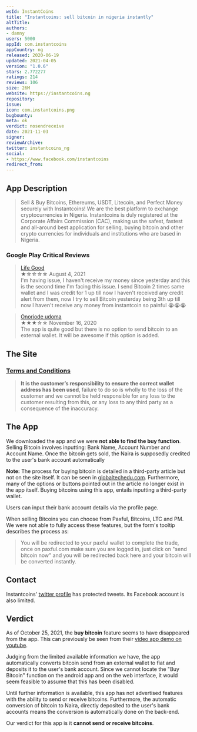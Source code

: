 ```yaml
---
wsId: InstantCoins
title: "Instantcoins: sell bitcoin in nigeria instantly"
altTitle: 
authors:
- danny
users: 5000
appId: com.instantcoins
appCountry: ng
released: 2020-06-19
updated: 2021-04-05
version: "1.0.6"
stars: 2.772277
ratings: 214
reviews: 106
size: 26M
website: https://instantcoins.ng
repository: 
issue: 
icon: com.instantcoins.png
bugbounty: 
meta: ok
verdict: nosendreceive
date: 2021-11-03
signer: 
reviewArchive:
twitter: instantcoins_ng
social:
- https://www.facebook.com/instantcoins
redirect_from:
---
```


## App Description

> Sell & Buy Bitcoins, Ethereums, USDT, Litecoin, and Perfect Money securely with Instantcoins! We are the best platform to exchange cryptocurrencies in Nigeria. Instantcoins is duly registered at the Corporate Affairs Commission (CAC), making us the safest, fastest and all-around best application for selling, buying bitcoin and other crypto currencies for individuals and institutions who are based in Nigeria.

### Google Play Critical Reviews

> [Life Good](https://play.google.com/store/apps/details?id=com.instantcoins&reviewId=gp%3AAOqpTOEnFdTEWXPTZG6yUgSKhB8kBye8zSoxcWT63Zh276KiUwudmJeCTLn6UKw2uVKaCO6YhfB_Rk7WufkIaQ)<br>
  ★☆☆☆☆ August 4, 2021 <br>
       I'm having issue, I haven't receive my money since yesterday and this is the second time I'm facing this issue. I send Bitcoin 2 times same wallet and I was credit for 1 up till now I haven't received any credit alert from them, now I try to sell Bitcoin yesterday being 3th up till now I haven't receive any money from instantcoin so painful 😭😭😭
       
> [Onoriode udoma](https://play.google.com/store/apps/details?id=com.instantcoins&reviewId=gp%3AAOqpTOHyjdrgb9KNNdiZOuRIgLKpebaG_ZkooGQf92Q_i-LvIGmehB2_qOS7hY8u6MMQBc3cmpiWPZ2SHVeBrw)<br>
  ★★★☆☆ November 16, 2020 <br>
       The app is quite good but there is no option to send bitcoin to an external wallet. It will be awesome if this option is added. 

## The Site

### [Terms and Conditions](https://instantcoins.ng/home/terms-and-conditions)

> **It is the customer’s responsibility to ensure the correct wallet address has been used**, failure to do so is wholly to the loss of the customer and we cannot be held responsible for any loss to the customer resulting from this, or any loss to any third party as a consequence of the inaccuracy.

## The App

We downloaded the app and we were **not able to find the buy function**. Selling Bitcoin involves inputting: Bank Name, Account Number and Account Name. Once the bitcoin gets sold, the Naira is supposedly credited to the user's bank account automatically

**Note:** The process for buying bitcoin is detailed in a third-party article but not on the site itself. It can be seen in [globaltechedu.com](https://www.globaltechedu.com/2020/10/how-to-buy-and-sell-perfect-money-or-bitcoin-on-instantcoins.html). Furthermore, many of the options or buttons pointed out in the article no longer exist in the app itself. Buying bitcoins using this app, entails inputting a third-party wallet.

Users can input their bank account details via the profile page. 

When selling Bitcoins you can choose from Paxful, Bitcoins, LTC and PM. We were not able to fully access these features, but the form's tooltip describes the process as:

> You will be redirected to your paxful wallet to complete the trade, once on paxful.com make sure you are logged in, just click on "send bitcoin now" and you will be redirected back here and your bitcoin will be converted instantly. 

## Contact

Instantcoins' [twitter profile](https://twitter.com/BitcoinWalletz/status/1452549465772986370) has protected tweets. Its Facebook account is also limited.

## Verdict

As of October 25, 2021, the **buy bitcoin** feature seems to have disappeared from the app. This can previously be seen from their [video app demo on youtube](https://www.youtube.com/watch?v=kg5ZXD4us5Q).

Judging from the limited available information we have, the app automatically converts bitcoin send from an external wallet to fiat and deposits it to the user's bank account. Since we cannot locate the "Buy Bitcoin" function on the android app and on the web interface, it would seem feasible to assume that this has been disabled. 

Until further information is available, this app has not advertised features with the ability to send or receive bitcoins. Furthermore, the automatic conversion of bitcoin to Naira, directly deposited to the user's bank accounts means the conversion is automatically done on the back-end. 

Our verdict for this app is it **cannot send or receive bitcoins**.


